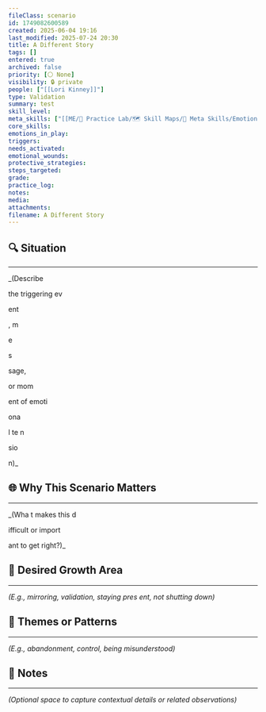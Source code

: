 ```yaml
---
fileClass: scenario
id: 1749082600589
created: 2025-06-04 19:16
last_modified: 2025-07-24 20:30
title: A Different Story
tags: []
entered: true
archived: false
priority: [⚪ None]
visibility: 🔒 private
people: ["[[Lori Kinney]]"]
type: Validation
summary: test
skill_level: 
meta_skills: ["[[ME/🧪 Practice Lab/🗺️ Skill Maps/🧬 Meta Skills/Emotional Containment]]"]
core_skills: 
emotions_in_play: 
triggers: 
needs_activated: 
emotional_wounds: 
protective_strategies: 
steps_targeted: 
grade: 
practice_log: 
notes: 
media: 
attachments: 
filename: A Different Story
---
```


## 🔍 Situation 
---
_(Describe 

the triggering ev

ent

, m

e

s

sage, 

or mom

ent of emoti

ona

l te
n

sio

n)_

## 🌐 Why This Scenario Matters 
---
_(Wha
t makes 
this d

ifficult or import

ant to get right?)_

## 🎯 Desired Growth Area  
---
_(E.g., mirroring, validation, staying pres
ent, not shutting down)_

## 🧵 Themes or Patterns  
---
_(E.g., abandonment, control, being misunderstood)_

## 🧩 Notes  
---
_(Optional space to capture contextual details or related observations)_
